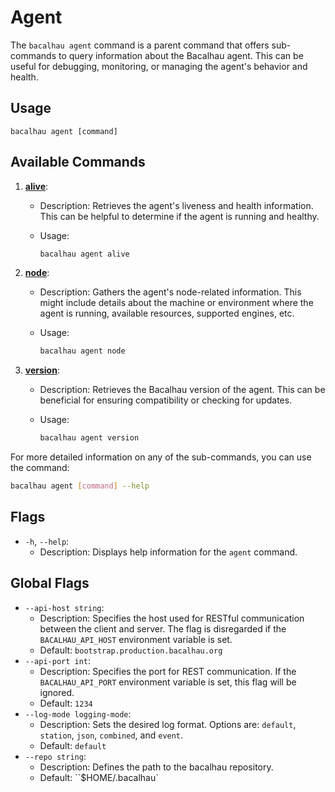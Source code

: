 # Agent

The `bacalhau agent` command is a parent command that offers sub-commands to query information about the Bacalhau agent. This can be useful for debugging, monitoring, or managing the agent's behavior and health.

## Usage

```
bacalhau agent [command]
```

## Available Commands

1. [**alive**](broken-reference):
   * Description: Retrieves the agent's liveness and health information. This can be helpful to determine if the agent is running and healthy.
   *   Usage:

       ```bash
       bacalhau agent alive
       ```
2. [**node**](broken-reference):
   * Description: Gathers the agent's node-related information. This might include details about the machine or environment where the agent is running, available resources, supported engines, etc.
   *   Usage:

       ```bash
       bacalhau agent node
       ```
3. [**version**](broken-reference):
   * Description: Retrieves the Bacalhau version of the agent. This can be beneficial for ensuring compatibility or checking for updates.
   *   Usage:

       ```bash
       bacalhau agent version
       ```

For more detailed information on any of the sub-commands, you can use the command:

```bash
bacalhau agent [command] --help
```

## Flags

* `-h`, `--help`:
  * Description: Displays help information for the `agent` command.

## Global Flags

* `--api-host string`:
  * Description: Specifies the host used for RESTful communication between the client and server. The flag is disregarded if the `BACALHAU_API_HOST` environment variable is set.
  * Default: `bootstrap.production.bacalhau.org`
* `--api-port int`:
  * Description: Specifies the port for REST communication. If the `BACALHAU_API_PORT` environment variable is set, this flag will be ignored.
  * Default: `1234`
* `--log-mode logging-mode`:
  * Description: Sets the desired log format. Options are: `default`, `station`, `json`, `combined`, and `event`.
  * Default: `default`
* `--repo string`:
  * Description: Defines the path to the bacalhau repository.
  * Default: \`\`$HOME/.bacalhau\`
